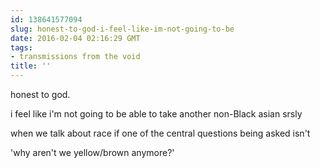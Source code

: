 ```yaml
---
id: 138641577094
slug: honest-to-god-i-feel-like-im-not-going-to-be
date: 2016-02-04 02:16:29 GMT
tags:
- transmissions from the void
title: ''
---
```


honest to god.

i feel like i'm not going to be able to take another non-Black asian srsly

when we talk about race if one of the central questions being asked isn't

'why aren't we yellow/brown anymore?'

